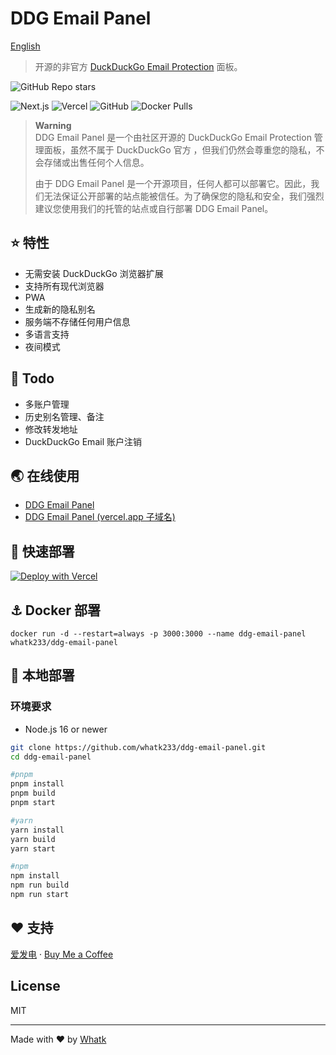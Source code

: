 # DDG Email Panel

<a href='https://github.com/whatk233/ddg-email-panel/blob/main/README.md'>English</a>

> 开源的非官方 [DuckDuckGo Email Protection](https://duckduckgo.com/email) 面板。

![GitHub Repo stars](https://img.shields.io/github/stars/whatk233/ddg-email-panel?style=social)

![Next.js](https://img.shields.io/badge/Next.js-black?style=for-the-badge&logo=next.js&logoColor=white) ![Vercel](https://img.shields.io/badge/Vercel-black?style=for-the-badge&logo=Vercel&logoColor=white) ![GitHub](https://img.shields.io/github/license/whatk233/ddg-email-panel?style=for-the-badge) ![Docker Pulls](https://img.shields.io/docker/pulls/whatk233/ddg-email-panel?style=for-the-badge)


> **Warning**   
> DDG Email Panel 是一个由社区开源的 DuckDuckGo Email Protection 管理面板，虽然不属于 DuckDuckGo 官方 ，但我们仍然会尊重您的隐私，不会存储或出售任何个人信息。
> 
> 由于 DDG Email Panel 是一个开源项目，任何人都可以部署它。因此，我们无法保证公开部署的站点能被信任。为了确保您的隐私和安全，我们强烈建议您使用我们的托管的站点或自行部署 DDG Email Panel。

## ⭐ 特性
* 无需安装 DuckDuckGo 浏览器扩展
* 支持所有现代浏览器
* PWA
* 生成新的隐私别名
* 服务端不存储任何用户信息
* 多语言支持
* 夜间模式

## 📒 Todo
* 多账户管理
* 历史别名管理、备注
* 修改转发地址
* DuckDuckGo Email 账户注销

## 🌏 在线使用
* [DDG Email Panel](http://ddgep.whatk.me/)
* [DDG Email Panel (vercel.app 子域名)](https://ddgep.vercel.app/)

## 🚀 快速部署
[![Deploy with Vercel](https://vercel.com/button)](https://vercel.com/new/clone?repository-url=https%3A%2F%2Fgithub.com%2Fwhatk233%2Fddg-email-panel&demo-title=DDG%20Email%20Panel&demo-description=DDG%20Email%20Panel%20is%20the%20open%20source%20unofficial%20DuckDuckGo%20Email%20Protection%20panel.&demo-url=https%3A%2F%2Fduckduckgo.email)

## ⚓ Docker 部署
```shell
docker run -d --restart=always -p 3000:3000 --name ddg-email-panel whatk233/ddg-email-panel
```

## 🔧 本地部署

### 环境要求
* Node.js 16 or newer

```bash
git clone https://github.com/whatk233/ddg-email-panel.git
cd ddg-email-panel

#pnpm
pnpm install
pnpm build
pnpm start

#yarn
yarn install
yarn build
yarn start

#npm
npm install
npm run build
npm run start

```

## ❤️ 支持
<a href='https://afdian.net/@whatk' target='_blank'>爱发电</a> · <a href='https://ko-fi.com/whatk' target='_blank'>Buy Me a Coffee</a>

## License
MIT

<hr />

Made with ♥ by <a href='https://whatk.me' target='_blank'>Whatk</a>
